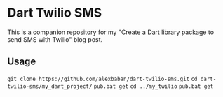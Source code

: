 # Dart Twilio SMS

This is a companion repository for my "Create a Dart library package to send SMS with Twilio"
 blog post.

 ## Usage
 `git clone https://github.com/alexbaban/dart-twilio-sms.git`
 `cd dart-twilio-sms/my_dart_project/`
 `pub.bat get`
 `cd ../my_twilio`
 `pub.bat get`
